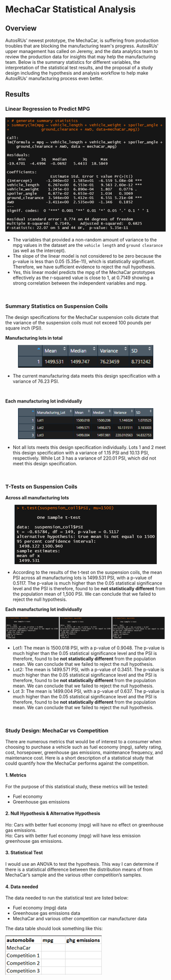 # MechaCar Statistical Analysis
## Overview
AutosRUs' newest prototype, the MechaCar, is suffering from production troubles that are blocking the manufacturing team's progress. AutosRUs' upper management has called on Jeremy, and the data analytics team to review the production data for insights that may help the manufacturing team. Below is the summary statistics for different variables, the interpretation of the statistical test results, and the proposal of a study design including the hypothesis and analysis workflow to help make AutosRUs' manufacturing process even better. 

## Results
### Linear Regression to Predict MPG

<p align="center"><img src="resources/deliverable1.png"></p>

- The variables that provided a non-random amount of variance to the mpg values in the dataset are the `vehicle length` and `ground clearance` (as well as the intercept).
- The slope of the linear model is not considered to be zero because the p-value is less than 0.05 (5.35e-11), which is statistically significant. Therefore, we have sufficient evidence to reject the null hypothesis.
- Yes, this linear model predicts the mpg of the MechaCar prototypes effectively as the r-squared value is close to 1, at 0.7149 showing a strong correlation between the independent variables and mpg.  
<br>

### Summary Statistics on Suspension Coils
The design specifications for the MechaCar suspension coils dictate that the variance of the suspension coils must not exceed 100 pounds per square inch (PSI). 

**Manufacturing lots in total**
<p align="center"><img src="resources/total_summary.png" width="425"></p>

- The current manufacturing data meets this design specification with a variance of 76.23 PSI.<br>
<br>

**Each manufacturing lot individually**
<p align="center"><img src="resources/lot_summary.png" width="425"></p>

- Not all lots meets this design specification individually. Lots 1 and 2 meet this design specification with a variance of 1.15 PSI and 10.13 PSI, respectively. While Lot 3 has a variance of 220.01 PSI, which did not meet this design specification.
<br>

### T-Tests on Suspension Coils
**Across all manufacturing lots**
<p align="center"><img src="resources/pop_ttest.png"></p>

- According to the results of the t-test on the suspension coils, the mean PSI across all manufacturing lots is 1499.531 PSI, with a p-value of 0.5117. The p-value is much higher than the 0.05 statistical significance level and the PSI is therefore, found to be **not statistically different** from the population mean of 1,500 PSI. We can conclude that we failed to reject the null hypothesis.<br>

**Each manufacturing lot individually**
<p align="center"><img src="resources/lot_ttests.png"></p>

- Lot1: The mean is 1500.018 PSI, with a p-value of 0.9048. The p-value is much higher than the 0.05 statistical significance level and the PSI is therefore, found to be **not statistically different** from the population mean. We can conclude that we failed to reject the null hypothesis.<br>
- Lot2: The mean is 1499.571 PSI, with a p-value of 0.3451. The p-value is much higher than the 0.05 statistical significance level and the PSI is therefore, found to be **not statistically different** from the population mean. We can conclude that we failed to reject the null hypothesis.<br>
- Lot 3: The mean is 1499.004 PSI, with a p-value of 0.637. The p-value is much higher than the 0.05 statistical significance level and the PSI is therefore, found to be **not statistically different** from the population mean. We can conclude that we failed to reject the null hypothesis.
<br>

### Study Design: MechaCar vs Competition
There are numerous metrics that would be of interest to a consumer when choosing to purchase a vehicle such as fuel economy (mpg), safety rating, cost, horsepower, greenhouse gas emissions, maintenance frequency, and maintenance cost. Here is a short description of a statistical study that could quantify how the MechaCar performs against the competition. 

#### 1. Metrics
For the purpose of this statistical study, these metrics will be tested:
- Fuel economy
- Greenhouse gas emissions

#### 2. Null Hypothesis & Alternative Hypothesis
Ho: Cars with better fuel economy (mpg) will have no effect on greenhouse gas emissions.  
Hα: Cars with better fuel economy (mpg) will have less emission greenhouse gas emissions.

#### 3. Statistical Test
I would use an ANOVA to test the hypothesis. This way I can determine if there is a statistical difference between the distribution means of from MechaCar’s sample and the various other competition’s samples.

#### 4. Data needed
The data needed to run the statistical test are listed below:
-	Fuel economy (mpg) data
-	Greenhouse gas emissions data
-	MechaCar and various other competition car manufacturer data

The data table should look something like this:
<p align="left"><img src="resources/data_needed.png"></p>
